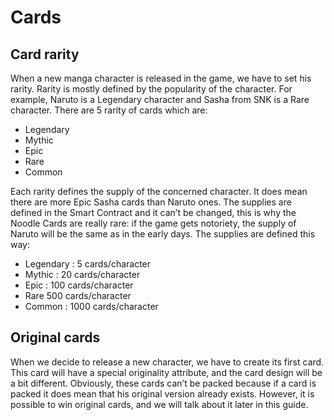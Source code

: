 # Cards

## Card rarity
When a new manga character is released in the game, we have to set his rarity. Rarity is mostly defined by the popularity of the character. For example, Naruto is a Legendary character and Sasha from SNK is a Rare character.
There are 5 rarity of cards which are:
- Legendary
- Mythic
- Epic
- Rare
- Common

Each rarity defines the supply of the concerned character. It does mean there are more Epic Sasha cards than Naruto ones.
The supplies are defined in the Smart Contract and it can’t be changed, this is why the Noodle Cards are really rare: if the game gets notoriety, the supply of Naruto will be the same as in the early days.
The supplies are defined this way:
- Legendary : 5 cards/character
- Mythic : 20 cards/character
- Epic : 100 cards/character
- Rare 500 cards/character
- Common : 1000 cards/character

## Original cards
When we decide to release a new character, we have to create its first card. This card will have a special originality attribute, and the card design will be a bit different.
Obviously, these cards can’t be packed because if a card is packed it does mean that his original version already exists. However, it is possible to win original cards, and we will talk about it later in this guide.
